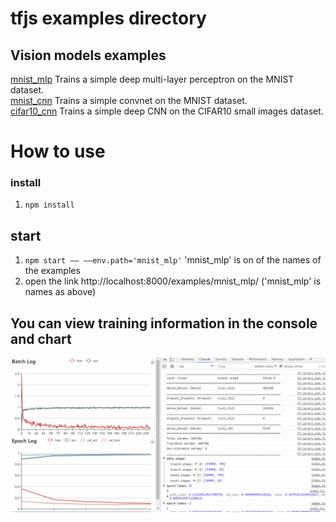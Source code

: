 # tfjs examples directory

## Vision models examples

[mnist_mlp](src/examples/mnist_mlp/index.ts)
Trains a simple deep multi-layer perceptron on the MNIST dataset.  
[mnist_cnn](src/examples/mnist_cnn/index.ts) Trains a simple convnet on the MNIST dataset.  
[cifar10_cnn](src/examples/cifar10_cnn/index.ts) Trains a simple deep CNN on the CIFAR10 small images dataset.  

# How to use

### install

1. ```npm install ```

## start

1. ```npm start —— ——env.path='mnist_mlp'```  'mnist_mlp' is on of the names of the examples
2. open the link http://localhost:8000/examples/mnist_mlp/ ('mnist_mlp' is names as above)




## You can view training information in the console and chart
![mnist_mlp](https://github.com/zqingr/tfjs-examples/blob/master/doc/mnist_mlp/585.gif?raw=true)
